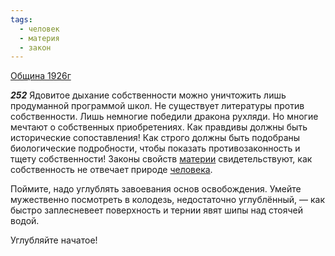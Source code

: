 ```yaml
---
tags:
  - человек
  - материя
  - закон
---
```


[Община 1926г](https://127.0.0.1:4002/agni/1926)

___252___
Ядовитое дыхание собственности можно уничтожить лишь продуманной программой школ. Не существует литературы против собственности. Лишь немногие победили дракона рухляди. Но многие мечтают о собственных приобретениях. Как правдивы должны быть исторические сопоставления! Как строго должны быть подобраны биологические подробности, чтобы показать противозаконность и тщету собственности! Законы свойств [материи](../../../tags/#материя) свидетельствуют, как собственность не отвечает природе [человека](../../../tags/#человек).   

Поймите, надо углублять завоевания основ освобождения. Умейте мужественно посмотреть в колодезь, недостаточно углублённый, — как быстро заплесневеет поверхность и тернии явят шипы над стоячей водой.   

Углубляйте начатое!   

